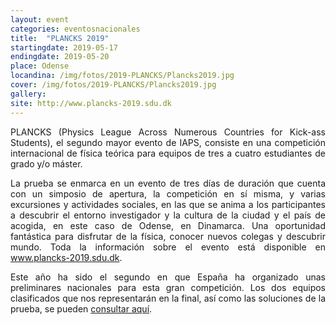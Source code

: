 ```yaml
---
layout: event
categories: eventosnacionales
title:  "PLANCKS 2019"
startingdate: 2019-05-17
endingdate: 2019-05-20
place: Odense
locandina: /img/fotos/2019-PLANCKS/Plancks2019.jpg
cover: /img/fotos/2019-PLANCKS/Plancks2019.jpg
gallery:
site: http://www.plancks-2019.sdu.dk
---
```

<p style="text-align: justify;">
PLANCKS (Physics League Across Numerous Countries for Kick-ass Students), el segundo mayor evento de IAPS, consiste en una competición
internacional de física teórica para equipos de tres a cuatro estudiantes de grado y/o máster.
</p>
<p style="text-align: justify;">
La prueba se enmarca en un evento de tres días de duración que cuenta con un simposio de apertura, la competición en sí misma,
y varias excursiones y actividades sociales, en las que se anima a los participantes a descubrir el entorno investigador y la cultura
de la ciudad y el país de acogida, en este caso de Odense, en Dinamarca. Una oportunidad fantástica para disfrutar de la física, 
conocer nuevos colegas y descubrir mundo. Toda la información sobre el evento está disponible en
<a href="http://www.plancks-2019.sdu.dk/">www.plancks-2019.sdu.dk</a>.
</p>
<p style="text-align: justify;">
Este año ha sido el segundo en que España ha organizado unas preliminares nacionales para esta gran competición. Los dos equipos
clasificados que nos representarán en la final, así como las soluciones de la prueba, se pueden
<a href="http://estudiantes.rsef.es/blog/2019/03/21/ResultsPlancks2019/">consultar aquí</a>.
</p>

